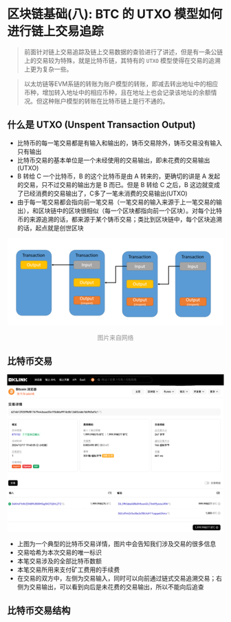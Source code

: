# 区块链基础(八): BTC 的 UTXO 模型如何进行链上交易追踪

> 前面针对链上交易追踪及链上交易数据的查验进行了讲述，但是有一条公链上的交易较为特殊，就是比特币链，其特有的 `UTXO` 模型使得在交易的追溯上更为复杂一些。

> 以太坊链等EVM系链的转账为账户模型的转账，即减去转出地址中的相应币种，增加转入地址中的相应币种，且在地址上也会记录该地址的余额情况。但这种账户模型的转账在比特币链上是行不通的。

## 什么是 UTXO (Unspent Transaction Output)
* 比特币的每一笔交易都是有输入和输出的，铸币交易除外，铸币交易没有输入只有输出
* 比特币交易的基本单位是一个未经使用的交易输出，即未花费的交易输出(UTXO)
* B 转给 C 一个比特币，B 的这个比特币是由 A 转来的，更确切的讲是 A 发起的交易，只不过交易的输出方是 B 而已。但是 B 转给 C 之后，B 这边就变成了已经消费的交易输出了，C多了一笔未消费的交易输出(UTXO)
* 由于每一笔交易都会指向前一笔交易（一笔交易的输入来源于上一笔交易的输出），和区块链中的区块很相似（每一个区块都指向前一个区块）。对每个比特币的来源追溯的话，都来源于某个铸币交易；类比到区块链中，每个区块追溯的话，起点就是创世区块

![](../images/blockChain/trace_utxo.png)
<center style="color: #929292"> 图片来自网络 </center>

## 比特币交易

![](../images/blockChain/trace_utxo-transaction.png)

* 上图为一个典型的比特币交易详情，图片中会告知我们涉及交易的很多信息
* 交易哈希为本次交易的唯一标识
* 本笔交易涉及的全部比特币数额
* 本笔交易所用来支付矿工费用的手续费
* 在交易的双方中，左侧为交易输入，同时可以向前通过链式交易追溯交易；右侧为交易输出，可以看到向后是未花费的交易输出，所以不能向后追查

## 比特币交易结构